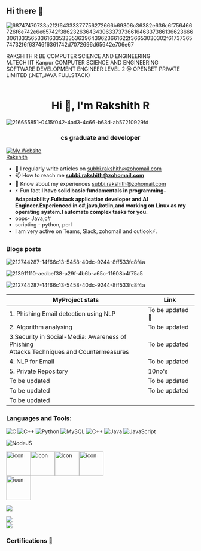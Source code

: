 ## Hi there 👋
<!---
<img src="https://github.com/Anmol-Baranwal/Cool-GIFs-For-GitHub/assets/74038190/7d484dc9-68a9-4ee6-a767-aea59035c12d" width="500">
--->
![68747470733a2f2f64333377756272666b69306c36382e636c6f756466726f6e742e6e65742f386232636434306337373661646337386136623666306133356533616335333536396439623661622f36653030302f6173736574732f6f63746f6361742d7072696d65642e706e67](https://github.com/user-attachments/assets/2bff7b7e-a85f-48d1-886f-9a1404fc9b1b)



RAKSHITH R BE COMPUTER SCIENCE AND ENGINEERING<br>
M.TECH IIT Kanpur COMPUTER SCIENCE AND ENGINEERING<br>
SOFTWARE DEVELOPMENT ENGINEER LEVEL 2 @ OPENBET PRIVATE LIMITED (.NET,JAVA FULLSTACK)
<br><br>

<!--
**FATS2002/FATS2002** is a ✨ _special_ ✨ repository because its `README.md` (this file) appears on your GitHub profile.

Here are some ideas to get you started:

- 🔭 I’m currently working on ...
- 🌱 I’m currently learning ...
- 👯 I’m looking to collaborate on ...
- 🤔 I’m looking for help with ...
- 💬 Ask me about ...
- 📫 How to reach me: ...
- 😄 Pronouns: ...
- ⚡ Fun fact: ...
-->
<h1 align="center">Hi 👋, I'm Rakshith R</h1>  

![216655851-0415f042-4ad3-4c66-b63d-ab57210929fd](https://github.com/user-attachments/assets/20c9d1b7-f7a4-42d6-93ef-fffc0f76e4d3)

<h3 align="center">cs graduate and developer</h3>

[![My Website](https://img.shields.io/badge/My%20Website-Visit-blue?logo=globe&logoColor=white&labelColor=blue&style=for-the-badge)](https://yourwebsite.com)  
[Rakshith](https://github.com/user-attachments/assets/e5f2db1c-8ee5-48ad-bbb5-22f384061369)

- 📝 I regularly write articles on [subbi.rakshith@zohomail.com](subbi.rakshith@zohomail.com)
- 📫 How to reach me **subbi.rakshith@zohomail.com**
- 📄 Know about my experiences [subbi.rakshith@zohomail.com](subbi.rakshith@zohomail.com) 
- ⚡ Fun fact **I have solid basic fundamentals in programming-Adapatability.Fullstack application developer and AI Engineer.Experienced in c#,java,kotlin,and working on Linux as my operating system.I automate complex tasks for you.**
- oops- Java,c#
- scripting - python, perl
- I am very active on Teams, Slack, zohomail and outlook⚡.


### Blogs posts
<!-- BLOG-POST-LIST:START -->
<!-- BLOG-POST-LIST:END -->

![212744287-14f66c13-5458-40dc-9244-8ff533fc8f4a](https://github.com/user-attachments/assets/856a4f3f-b0d4-4436-81bf-edead10ec968)


![213911110-aedbef38-a29f-4b6b-a65c-11608b4f75a5](https://github.com/user-attachments/assets/ed90a689-2f5b-40c5-adcb-0237bd91675c)





![212744287-14f66c13-5458-40dc-9244-8ff533fc8f4a](https://github.com/user-attachments/assets/856a4f3f-b0d4-4436-81bf-edead10ec968)


| MyProject stats                                         | Link                                                        |  
|---------------------------------------------------------|-------------------------------------------------------------|
|1. Phishing Email detection using NLP                    |       To be updated  💌                                   |                  
|2. Algorithm analysing                                    |To be updated                                               |
|3.Security in Social-Media: Awareness of Phishing<br>Attacks Techniques and Countermeasures|To be updated               |
|4. NLP for Email                                         |To be updated                                                |
|5. Private Repository                                    | 10no's                                                      |
|To be updated                                            |To be updated                                                |           
|To be updated                                            |To be updated                                                |  
|To be updated                                            |                                                             |                                                                  


<h3 align="left">Languages and Tools:</h3>

![C](https://img.shields.io/badge/c-%2300599C.svg?style=for-the-badge&logo=c&logoColor=white) ![C++](https://img.shields.io/badge/c++-%2300599C.svg?style=for-the-badge&logo=c%2B%2B&logoColor=white)  ![Python](https://img.shields.io/badge/python-3670A0?style=for-the-badge&logo=python&logoColor=ffdd54) 
 ![MySQL](https://img.shields.io/badge/mysql-4479A1.svg?style=for-the-badge&logo=mysql&logoColor=white) ![C++](https://img.shields.io/badge/c++-%2300599C.svg?style=for-the-badge&logo=c%2B%2B&logoColor=white) ![Java](https://img.shields.io/badge/java-%23ED8B00.svg?style=for-the-badge&logo=openjdk&logoColor=white)  ![JavaScript](https://img.shields.io/badge/javascript-%23323330.svg?style=for-the-badge&logo=javascript&logoColor=%23F7DF1E) 

![NodeJS](https://img.shields.io/badge/node.js-6DA55F?style=for-the-badge&logo=node.js&logoColor=white)

<div style="display: flex; align-items: flex-start;"><img src="https://techstack-generator.vercel.app/python-icon.svg" alt="icon" width="65" height="65" /><img src="https://techstack-generator.vercel.app/mysql-icon.svg" alt="icon" width="65" height="65" /><img src="https://techstack-generator.vercel.app/java-icon.svg" alt="icon" width="65" height="65" /><img src="https://techstack-generator.vercel.app/js-icon.svg" alt="icon" width="65" height="65" /></div><div style="display: flex; align-items: flex-start;"><img src="https://techstack-generator.vercel.app/cpp-icon.svg" alt="icon" width="65" height="65" /></div>


![](https://github-readme-stats.vercel.app/api?username=fats2002&theme=highcontrast&hide_border=false&include_all_commits=true&count_private=true)<br/>

![](https://github-readme-streak-stats.herokuapp.com/?user=fats2002&theme=highcontrast&hide_border=false)<br/>
![](https://github-readme-stats.vercel.app/api/top-langs/?username=fats2002&theme=highcontrast&hide_border=false&include_all_commits=true&count_private=true&layout=compact)



###  Certifications 🧾


 
